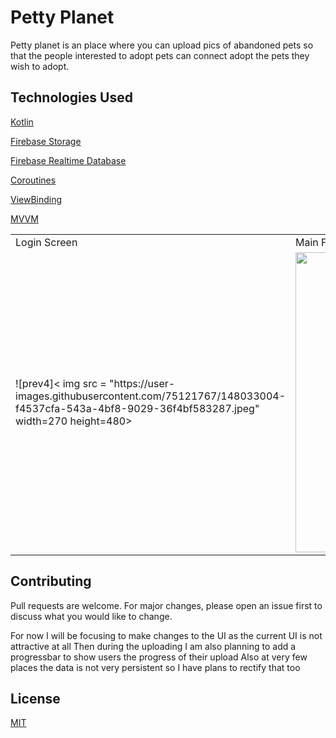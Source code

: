 # Petty Planet

Petty planet is an place where you can upload pics of abandoned pets so that the people interested to adopt pets can connect adopt the pets they wish to adopt.


## Technologies Used
[Kotlin](https://choosealicense.com/licenses/mit/)

[Firebase Storage](https://firebase.google.com/products/storage)

[Firebase Realtime Database](https://firebase.google.com/docs/database)

[Coroutines](https://developer.android.com/kotlin/coroutines)

[ViewBinding](https://developer.android.com/topic/libraries/view-binding)

[MVVM](https://developer.android.com/jetpack/guide)


<table>
  <tr>
    <td>Login Screen</td>
     <td>Main Feed</td>
     <td>Upload Fragment</td>
  </tr>
  <tr>
    <td>![prev4]< img src = "https://user-images.githubusercontent.com/75121767/148033004-f4537cfa-543a-4bf8-9029-36f4bf583287.jpeg" width=270 height=480>
</td>
    <td><img src="https://user-images.githubusercontent.com/75121767/148033170-8acfe579-ef22-4968-bb5b-d627bef68e93.jpeg" width=270 height=480></td>
    <td><img src="https://user-images.githubusercontent.com/75121767/148033292-e4d3aa2c-ba5d-496c-b2d7-10a6f25172c9.jpeg" width=270 height=480></td>
  </tr>

 </table>


## Contributing
Pull requests are welcome. For major changes, please open an issue first to discuss what you would like to change.

For now I will be focusing to make changes to the UI as the current UI is not attractive at all
Then during the uploading I am also planning to add a progressbar to show users the progress of their upload
Also at very few places the data is not very persistent so I have plans to rectify that too

## License
[MIT](https://choosealicense.com/licenses/mit/)
